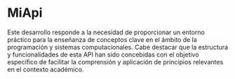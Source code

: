 # MiApi

Este desarrollo responde a la necesidad de proporcionar un entorno práctico para la enseñanza de conceptos clave en el ámbito de la programación y sistemas computacionales. Cabe destacar que la estructura y funcionalidades de esta API han sido concebidas con el objetivo específico de facilitar la comprensión y aplicación de principios relevantes en el contexto académico.
